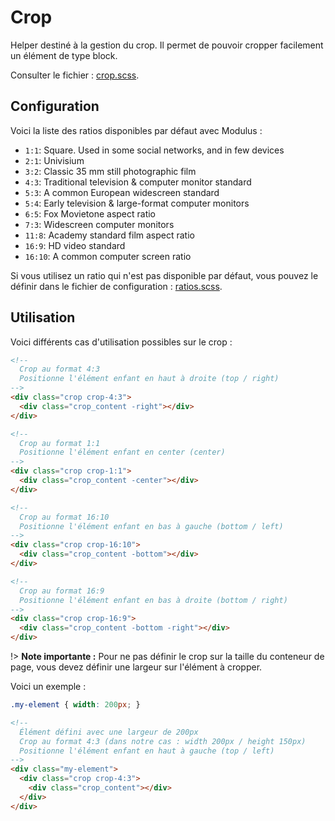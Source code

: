 # Crop

Helper destiné à la gestion du crop. Il permet de pouvoir cropper facilement un élément de type block.

Consulter le fichier : [crop.scss](https://git.cross-systems.ch/wide-front/modulus/blob/develop/scss/helpers/crop.scss).


## Configuration

Voici la liste des ratios disponibles par défaut avec Modulus :
- `1:1`: Square. Used in some social networks, and in few devices
- `2:1`: Univisium
- `3:2`: Classic 35 mm still photographic film
- `4:3`: Traditional television & computer monitor standard
- `5:3`: A common European widescreen standard
- `5:4`: Early television & large-format computer monitors
- `6:5`: Fox Movietone aspect ratio
- `7:3`: Widescreen computer monitors
- `11:8`: Academy standard film aspect ratio
- `16:9`: HD video standard
- `16:10`: A common computer screen ratio

Si vous utilisez un ratio qui n'est pas disponible par défaut, vous pouvez le définir dans le fichier de configuration : [ratios.scss](https://git.cross-systems.ch/wide-front/modulus-starterkit/blob/develop/src/assets/scss/settings/ratios.scss).


## Utilisation

Voici différents cas d'utilisation possibles sur le crop : 

```html
<!-- 
  Crop au format 4:3
  Positionne l'élément enfant en haut à droite (top / right)
-->
<div class="crop crop-4:3">
  <div class="crop_content -right"></div>
</div>
```

```html
<!-- 
  Crop au format 1:1
  Positionne l'élément enfant en center (center)
-->
<div class="crop crop-1:1">
  <div class="crop_content -center"></div>
</div>
```

```html
<!-- 
  Crop au format 16:10
  Positionne l'élément enfant en bas à gauche (bottom / left)
-->
<div class="crop crop-16:10">
  <div class="crop_content -bottom"></div>
</div>
```

```html
<!-- 
  Crop au format 16:9
  Positionne l'élément enfant en bas à droite (bottom / right)
-->
<div class="crop crop-16:9">
  <div class="crop_content -bottom -right"></div>
</div>
```

!> **Note importante :** Pour ne pas définir le crop sur la taille du conteneur de page, vous devez définir une largeur sur l'élément à cropper.

Voici un exemple :

```css
.my-element { width: 200px; }
```

```html
<!-- 
  Élément défini avec une largeur de 200px
  Crop au format 4:3 (dans notre cas : width 200px / height 150px)
  Positionne l'élément enfant en haut à gauche (top / left)
-->
<div class="my-element">
  <div class="crop crop-4:3">
    <div class="crop_content"></div>
  </div>
</div>
```

